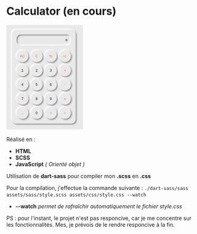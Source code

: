 # Calculator (en cours)

<img src="./calculator.png" alt="calculator.png" width="200px"/>

Réalisé en : 
- **HTML**
- **SCSS**
- **JavaScript** *( Orienté objet )*

Utilisation de **dart-sass** pour compiler mon **.scss** en **.css**

Pour la compilation, j'effectue la commande suivante : `./dart-sass/sass assets/sass/style.scss assets/css/style.css --watch`
- **--watch** *permet de rafraîchir automatiquement le fichier style.css*


PS : pour l'instant, le projet n'est pas responcive, car je me concentre sur les fonctionnalités. Mes, je prévois de le rendre responcive à la fin.